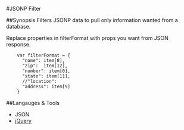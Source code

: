#JSONP Filter

##Synopsis
Filters JSONP data to pull only information wanted from a database.

Replace properties in filterFormat with props you want from JSON response.

```jsonResponse.data.forEach(function(item){
    var filterFormat = { 
      "name": item[8], 
      "zip":  item[12], 
      "number": item[0],
      "state": item[11],
      //"location": 
      "address": item[9]
    }
```
##Langauges & Tools
- JSON
- [jQuery](https://jquery.com/)
